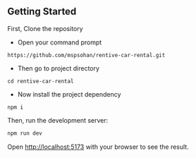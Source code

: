 ## Getting Started

First, Clone the repository

-  Open your command prompt

```
https://github.com/mspsohan/rentive-car-rental.git
```

-  Then go to project directory

```
cd rentive-car-rental
```

-  Now install the project dependency

```
npm i
```

Then, run the development server:

```bash
npm run dev
```

Open [http://localhost:5173](http://localhost:5173) with your browser to see the result.

